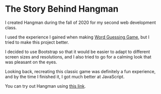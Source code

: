 # The Story Behind Hangman

I created Hangman during the fall of 2020 for my second web development class.

I used the experience I gained when making [Word Guessing Game](https://github.com/ZoltanKuli/Word-Guessing-Game), but I tried to make this project better.

I decided to use Bootstrap so that it would be easier to adapt to different screen sizes and resolutions, and I also tried to go for a calming look that was pleasant on the eyes.

Looking back, recreating this classic game was definitely a fun experience, and by the time I finished it, I got much better at JavaScript.

You can try out Hangman using [this link](https://people.inf.elte.hu/gshkd4/pages/games/hangman/).
